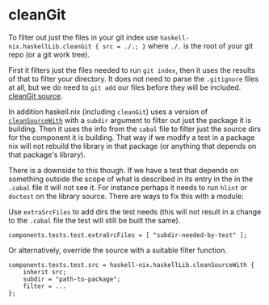 # cleanGit

To filter out just the files in your git index use
`haskell-nix.haskellLib.cleanGit { src = ./.; }` where `./.` is the
root of your git repo (or a git work tree).

First it filters just the files needed to run `git index`, then
it uses the results of that to filter your directory.  It does not
need to parse the `.gitignore` files at all, but we do need to
`git add` our files before they will be included.
[cleanGit source](https://github.com/input-output-hk/haskell.nix/blob/master/lib/clean-git.nix).

In addition haskell.nix (including `cleanGit`) uses a version
of [`cleanSourceWith`](https://github.com/input-output-hk/haskell.nix/blob/master/lib/clean-source-with.nix)
with a `subdir` argument to filter out just the package it is
building.  Then it uses the info from the `cabal` file to filter
just the source dirs for the component it is building.  That way
if we modify a test in a package nix will not rebuild the library
in that package (or anything that depends on that package's library).

There is a downside to this though.  If we have a test that depends
on something outside the scope of what is described in its entry in
the in the `.cabal` file it will not see it.  For instance perhaps
it needs to run `hlint` or `doctest` on the library source.  There
are ways to fix this with a module:

Use `extraSrcFiles` to add dirs the test needs (this will not result
in a change to the `.cabal` file the test will still be built the same).
```
components.tests.test.extraSrcFiles = [ "subdir-needed-by-test" ];
```
Or alternatively, override the source with a suitable filter function. 
```
components.tests.test.src = haskell-nix.haskellLib.cleanSourceWith {
    inherit src;
    subdir = "path-to-package";
    filter = ...
};
```

